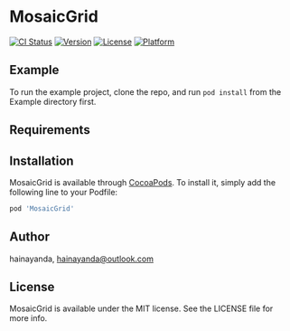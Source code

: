 # MosaicGrid

[![CI Status](https://img.shields.io/travis/hainayanda/MosaicGrid.svg?style=flat)](https://travis-ci.org/hainayanda/MosaicGrid)
[![Version](https://img.shields.io/cocoapods/v/MosaicGrid.svg?style=flat)](https://cocoapods.org/pods/MosaicGrid)
[![License](https://img.shields.io/cocoapods/l/MosaicGrid.svg?style=flat)](https://cocoapods.org/pods/MosaicGrid)
[![Platform](https://img.shields.io/cocoapods/p/MosaicGrid.svg?style=flat)](https://cocoapods.org/pods/MosaicGrid)

## Example

To run the example project, clone the repo, and run `pod install` from the Example directory first.

## Requirements

## Installation

MosaicGrid is available through [CocoaPods](https://cocoapods.org). To install
it, simply add the following line to your Podfile:

```ruby
pod 'MosaicGrid'
```

## Author

hainayanda, hainayanda@outlook.com

## License

MosaicGrid is available under the MIT license. See the LICENSE file for more info.
